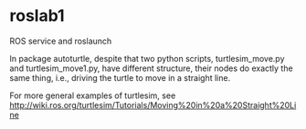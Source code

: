 # roslab1
ROS service and roslaunch

In package autoturtle, despite that two python scripts, turtlesim_move.py and turtlesim_move1.py, have different structure, their nodes do exactly the same thing, i.e., driving the turtle to move in a straight line.

For more general examples of turtlesim, see http://wiki.ros.org/turtlesim/Tutorials/Moving%20in%20a%20Straight%20Line
